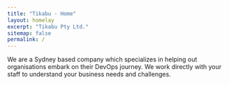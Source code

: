 ```yaml
---
title: "Tikabu - Home"
layout: homelay
excerpt: "Tikabu Pty Ltd."
sitemap: false
permalink: /
---
```


  We are a Sydney based company which specializes in helping out organisations embark on their DevOps journey.
  We work directly with your staff to understand your business needs and challenges.







